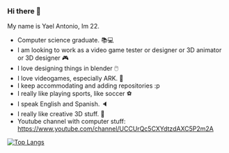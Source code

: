 ### Hi there 👋
My name is Yael Antonio, Im 22.

- Computer science graduate. 📚💻
- I am looking to work as a video game tester or designer or 3D animator or 3D designer 🎮
- I love designing things in blender 🖱️
- I love videogames, especially ARK. 🦖
- I keep accommodating and adding repositories :p
- I really like playing sports, like soccer ⚽
- I speak English and Spanish. 🔈
- I really like creative 3D stuff. 🎲
- Youtube channel with computer stuff: https://www.youtube.com/channel/UCCUrQc5CXYdtzdAXC5P2m2A

[![Top Langs](https://github-readme-stats.vercel.app/api/top-langs/?username=yaelantoniocm&layout=compact&langs_count=10)](https://github.com/anuraghazra/github-readme-stats)
